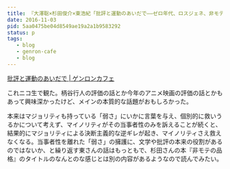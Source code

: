 ```yaml
---
title: 『大澤聡×杉田俊介×東浩紀「批評と運動のあいだで——ゼロ年代、ロスジェネ、非モテ」【論壇の現在地 #3】』を観た
date: 2016-11-03
pid: 5aa0475be04d8549ae19a2a1b9583292
status: p
tags:
   - blog
   - genron-cafe
   - blog
---
```


[批評と運動のあいだで | ゲンロンカフェ][1]

これニコ生で観た。柄谷行人の評価の話とか今年のアニメ映画の評価の話とかもあって興味深かったけど、メインの本質的な話題がおもしろかった。

本来はマジョリティも持っている「弱さ」にいかに言葉を与え、個別的に救いうるかについて考えず、マイノリティがその当事者性のみを訴えることが続くと、結果的にマジョリティによる決断主義的な逆ギレが起き、マイノリティさえ救えなくなる。当事者性を離れた「弱さ」の擁護に、文学や批評の本来の役割があるのではないか、と繰り返す東さんの話はもっともで、杉田さんの本『非モテの品格』のタイトルのなんとのな感じとは別の内容があるようなので読んでみたい。

[1]:	http://genron-cafe.jp/event/20161029/